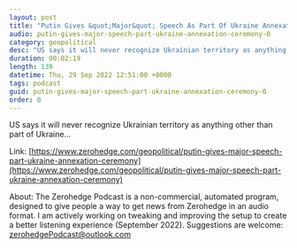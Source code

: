 ```yaml
---
layout: post
title: "Putin Gives &quot;Major&quot; Speech As Part Of Ukraine Annexation Ceremony"
audio: putin-gives-major-speech-part-ukraine-annexation-ceremony-0
category: geopolitical
desc: "US says it will never recognize Ukrainian territory as anything other than part of Ukraine..."
duration: 00:02:19
length: 139
datetime: Thu, 29 Sep 2022 12:51:00 +0000
tags: podcast
guid: putin-gives-major-speech-part-ukraine-annexation-ceremony-0
order: 0
---
```

US says it will never recognize Ukrainian territory as anything other than part of Ukraine...

Link: [https://www.zerohedge.com/geopolitical/putin-gives-major-speech-part-ukraine-annexation-ceremony](https://www.zerohedge.com/geopolitical/putin-gives-major-speech-part-ukraine-annexation-ceremony)

About: The Zerohedge Podcast is a non-commercial, automated program, designed to give people a way to get news from Zerohedge in an audio format.  I am actively working on tweaking and improving the setup to create a better listening experience (September 2022).  Suggestions are welcome: [zerohedgePodcast@outlook.com](mailto:zerohedgePodcast@outlook.com)
